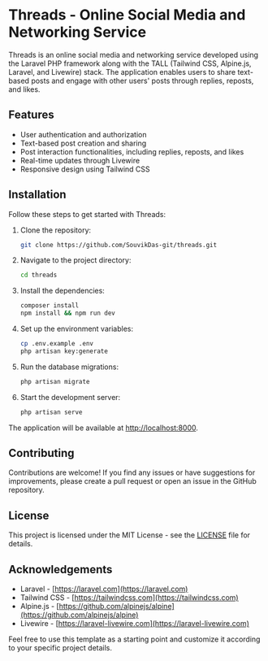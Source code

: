 # Threads - Online Social Media and Networking Service

Threads is an online social media and networking service developed using the Laravel PHP framework along with the TALL (Tailwind CSS, Alpine.js, Laravel, and Livewire) stack. The application enables users to share text-based posts and engage with other users' posts through replies, reposts, and likes.

## Features

- User authentication and authorization
- Text-based post creation and sharing
- Post interaction functionalities, including replies, reposts, and likes
- Real-time updates through Livewire
- Responsive design using Tailwind CSS

## Installation

Follow these steps to get started with Threads:

1. Clone the repository:

   ```bash
   git clone https://github.com/SouvikDas-git/threads.git
   ```
2. Navigate to the project directory:
    ```bash
    cd threads
    ```
3. Install the dependencies:
    ```bash
    composer install
    npm install && npm run dev
    ```
4. Set up the environment variables:
    ```bash
    cp .env.example .env
    php artisan key:generate
    ```
5. Run the database migrations:
    ```bash
    php artisan migrate
    ```
6. Start the development server:
    ```bash
    php artisan serve
    ```
The application will be available at [http://localhost:8000](http://localhost:8000).
## Contributing

Contributions are welcome! If you find any issues or have suggestions for improvements, please create a pull request or open an issue in the GitHub repository.

## License

This project is licensed under the MIT License - see the [LICENSE](LICENSE) file for details.

## Acknowledgements

- Laravel - [https://laravel.com](https://laravel.com)
- Tailwind CSS - [https://tailwindcss.com](https://tailwindcss.com)
- Alpine.js - [https://github.com/alpinejs/alpine](https://github.com/alpinejs/alpine)
- Livewire - [https://laravel-livewire.com](https://laravel-livewire.com)

Feel free to use this template as a starting point and customize it according to your specific project details.
